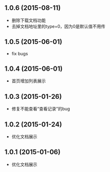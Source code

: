 ## 1.0.6 (2015-08-11)

  - 删除下载文档功能
  - 去掉文档地址里的type=0，因为0是默认值不用传

## 1.0.5 (2015-06-01)

  - fix bugs

## 1.0.4 (2015-06-01)

  - 首页增加列表展示

## 1.0.3 (2015-01-26)

  - 修复不能查看“查看记录”的bug

## 1.0.2 (2015-01-24)

  - 优化文档展示

## 1.0.1 (2015-01-06)

  - 优化文档展示
